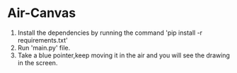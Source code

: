 # Air-Canvas
1. Install the dependencies by running the command 'pip install -r requirements.txt'
2. Run 'main.py' file.
3. Take a blue pointer,keep moving it in the air and you will see the drawing in the screen.
